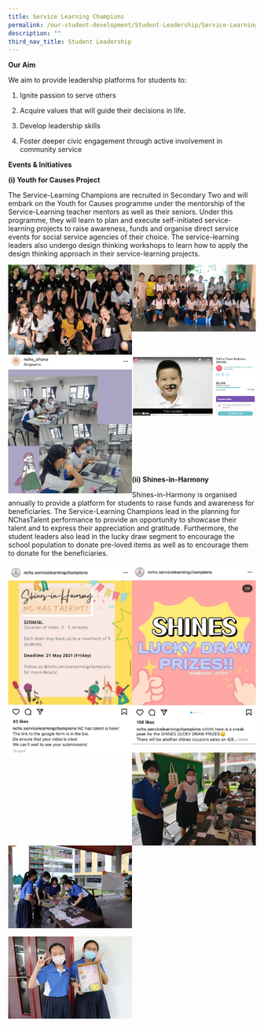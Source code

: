 ```yaml
---
title: Service Learning Champions
permalink: /our-student-development/Student-Leadership/Service-Learning-Champions
description: ""
third_nav_title: Student Leadership
---
```

**Our Aim**


We aim to provide leadership platforms for students to:  

1.  Ignite passion to serve others
    
2.  Acquire values that will guide their decisions in life.
    
3.  Develop leadership skills
    
4.  Foster deeper civic engagement through active involvement in community service
    

**Events & Initiatives**


**(i) Youth for Causes Project**

The Service-Learning Champions are recruited in Secondary Two and will embark on the Youth for Causes programme under the mentorship of the Service-Learning teacher mentors as well as their seniors. Under this programme, they will learn to plan and execute self-initiated service-learning projects to raise awareness, funds and organise direct service events for social service agencies of their choice. The service-learning leaders also undergo design thinking workshops to learn how to apply the design thinking approach in their service-learning projects.

<img src="/images/image5 (1).png" 
     style="width:50%;float:left">
<img src="/images/image7 (1).png" 
     style="width:50%">
		 
<br>

<img src="/images/image6.png" 
     style="width:50%;float:left">
<img src="/images/image9 (1).png" 
     style="width:50%">

<br>
<br>
<br>
<br>
<br>
		 
**(ii) Shines-in-Harmony** 

Shines-in-Harmony is organised annually to provide a platform for students to raise funds and awareness for beneficiaries. The Service-Learning Champions lead in the planning for NChasTalent performance to provide an opportunity to showcase their talent and to express their appreciation and gratitude. Furthermore, the student leaders also lead in the lucky draw segment to encourage the school population to donate pre-loved items as well as to encourage them to donate for the beneficiaries.

<img src="/images/image2 (1).png" 
     style="width:50%;float:left">
<img src="/images/image8.png" 
     style="width:50%">
		 
<img src="/images/service1.png" 
     style="width:50%;float:left">
<img src="/images/service2.png" 
     style="width:50%">
		 
<img src="/images/service3.png" 
     style="width:50%;float:left">